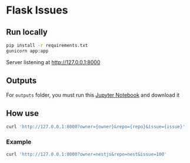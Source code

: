 # Flask Issues

## Run locally

```Bash
pip install -r requirements.txt
gunicorn app:app
```

Server listening at http://127.0.0.1:8000

## Outputs

For `outputs` folder, you must run this [Jupyter Notebook](https://colab.research.google.com/drive/1xFxOXfDYlMbUCPrxSaOzvHKmxx2cihAE?usp=sharing) and download it

## How use

```Bash
curl 'http://127.0.0.1:8000?owner={owner}&repo={repo}&issue={issue}'
```

### Example

```Bash
curl 'http://127.0.0.1:8000?owner=nestjs&repo=nest&issue=100'
```
